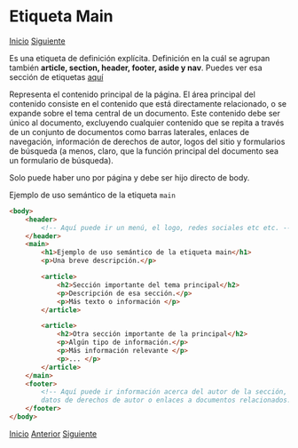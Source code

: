 # Etiqueta Main

[Inicio](../README.md) [Siguiente](b_que-es-html.md)

Es una etiqueta de definición explícita. Definición en la cuál se agrupan también **article, section, header, footer, aside y nav**. Puedes ver esa sección de etiquetas [aquí](h_header-y-footer.md)

Representa el contenido principal de la página. El área principal del contenido consiste en el contenido que está directamente relacionado, o se expande sobre el tema central de un documento. Este contenido debe ser único al documento, excluyendo cualquier contenido que se repita a través de un conjunto de documentos como barras laterales, enlaces de navegación, información de derechos de autor, logos del sitio y formularios de búsqueda (a menos, claro, que la función principal del documento sea un formulario de búsqueda).

Solo puede haber uno por página y debe ser hijo directo de body.

Ejemplo de uso semántico de la etiqueta `main`

```html
<body>
    <header>
        <!-- Aquí puede ir un menú, el logo, redes sociales etc etc. -->
    </header>
    <main>
        <h1>Ejemplo de uso semántico de la etiqueta main</h1>
        <p>Una breve descripción.</p>

        <article>
            <h2>Sección importante del tema principal</h2>
            <p>Descripción de esa sección.</p>
            <p>Más texto o información </p>
        </article>

        <article>
            <h2>Otra sección importante de la principal</h2>
            <p>Algún tipo de información.</p>
            <p>Más información relevante </p>
            <p>... </p>
        </article>
    </main>
    <footer>
        <!-- Aquí puede ir información acerca del autor de la sección, 
        datos de derechos de autor o enlaces a documentos relacionados. -->
    </footer>
</body>
```

[Inicio](../README.md) [Anterior](f_encabezados.md) [Siguiente](h_header-y-footer.md)
